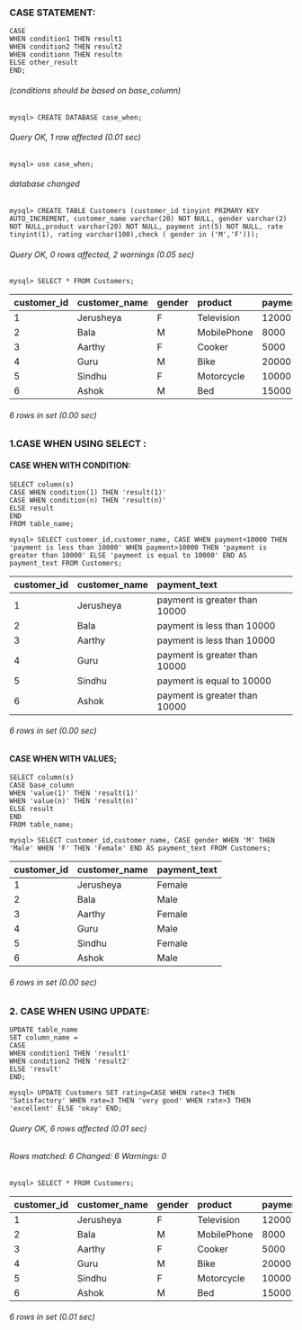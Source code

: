 ### CASE STATEMENT: 


```syntax
CASE 
WHEN condition1 THEN result1
WHEN condition2 THEN result2
WHEN conditionn THEN resultn
ELSE other_result
END;
```
###### (conditions should be based on base_column)

```syntax
mysql> CREATE DATABASE case_when;
```
###### Query OK, 1 row affected (0.01 sec)

```syntax
mysql> use case_when;
```
###### database changed

```syntax
mysql> CREATE TABLE Customers (customer_id tinyint PRIMARY KEY AUTO_INCREMENT, customer_name varchar(20) NOT NULL, gender varchar(2) NOT NULL,product varchar(20) NOT NULL, payment int(5) NOT NULL, rate tinyint(1), rating varchar(100),check ( gender in ('M','F')));
```
###### Query OK, 0 rows affected, 2 warnings (0.05 sec)

```syntax
mysql> SELECT * FROM Customers;
```

| customer_id | customer_name | gender | product     | payment | rate | rating |
|:------------|:--------------|:-------|:------------|:--------|:-----|:-------|
|           1 | Jerusheya     | F      | Television  |   12000 |    4 | NULL   |
|           2 | Bala          | M      | MobilePhone |    8000 |    3 | NULL   |
|           3 | Aarthy        | F      | Cooker      |    5000 |    4 | NULL   |
|           4 | Guru          | M      | Bike        |   20000 |    5 | NULL   |
|           5 | Sindhu        | F      | Motorcycle  |   10000 |    2 | NULL   |
|           6 | Ashok         | M      | Bed         |   15000 |    3 | NULL   |

###### 6 rows in set (0.00 sec)

### 1.CASE WHEN USING SELECT :

#### CASE WHEN WITH CONDITION:

```syntax
SELECT column(s) 
CASE WHEN condition(1) THEN 'result(1)'
CASE WHEN condition(n) THEN 'result(n)'
ELSE result
END
FROM table_name;
```

```syntax
mysql> SELECT customer_id,customer_name, CASE WHEN payment<10000 THEN 'payment is less than 10000' WHEN payment>10000 THEN 'payment is greater than 10000' ELSE 'payment is equal to 10000' END AS payment_text FROM Customers;
```

| customer_id | customer_name | payment_text                  |
|:------------|:--------------|:------------------------------|
|           1 | Jerusheya     | payment is greater than 10000 |
|           2 | Bala          | payment is less than 10000    |
|           3 | Aarthy        | payment is less than 10000    |
|           4 | Guru          | payment is greater than 10000 |
|           5 | Sindhu        | payment is equal to 10000     |
|           6 | Ashok         | payment is greater than 10000 |

###### 6 rows in set (0.00 sec)

#### CASE WHEN WITH VALUES;

```syntax
SELECT column(s) 
CASE base_column
WHEN 'value(1)' THEN 'result(1)'
WHEN 'value(n)' THEN 'result(n)'
ELSE result
END
FROM table_name;
```

```syntax
mysql> SELECT customer_id,customer_name, CASE gender WHEN 'M' THEN 'Male' WHEN 'F' THEN 'Female' END AS payment_text FROM Customers;
```

| customer_id | customer_name | payment_text |
|:------------|:--------------|:-------------|
|           1 | Jerusheya     | Female       |
|           2 | Bala          | Male         |
|           3 | Aarthy        | Female       |
|           4 | Guru          | Male         |
|           5 | Sindhu        | Female       |
|           6 | Ashok         | Male         |

###### 6 rows in set (0.00 sec)

### 2. CASE WHEN USING UPDATE:

```syntax
UPDATE table_name
SET column_name =
CASE
WHEN condition1 THEN 'result1' 
WHEN condition2 THEN 'result2'
ELSE 'result'
END;
```

```syntax
mysql> UPDATE Customers SET rating=CASE WHEN rate<3 THEN 'Satisfactory' WHEN rate=3 THEN 'very good' WHEN rate>3 THEN 'excellent' ELSE 'okay' END;
```

###### Query OK, 6 rows affected (0.01 sec)
###### Rows matched: 6  Changed: 6  Warnings: 0

```syntax
mysql> SELECT * FROM Customers;
```

| customer_id | customer_name | gender | product     | payment | rate | rating       |
|:------------|:--------------|:-------|:------------|:--------|:-----|:-------------|
|           1 | Jerusheya     | F      | Television  |   12000 |    4 | excellent    |
|           2 | Bala          | M      | MobilePhone |    8000 |    3 | very good    |
|           3 | Aarthy        | F      | Cooker      |    5000 |    4 | excellent    |
|           4 | Guru          | M      | Bike        |   20000 |    5 | excellent    |
|           5 | Sindhu        | F      | Motorcycle  |   10000 |    2 | Satisfactory |
|           6 | Ashok         | M      | Bed         |   15000 |    3 | very good    |

###### 6 rows in set (0.01 sec)

